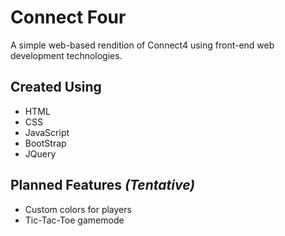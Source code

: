 # Connect Four

A simple web-based rendition of Connect4 using front-end web development technologies.

## Created Using
* HTML
* CSS
* JavaScript
* BootStrap
* JQuery

## Planned Features _(Tentative)_
* Custom colors for players
* Tic-Tac-Toe gamemode